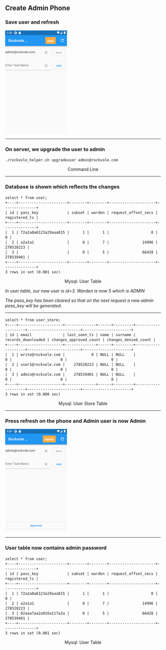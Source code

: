 ## Create Admin Phone

### Save user and refresh

<img src="images/admin_add_email.png" width="200" />
<hr/>

### On server, we upgrade the user to admin

```shell
./rockvole_helper.sh upgradeuser admin@rockvole.com
```
<div align="center">Command Line</div>
<hr/>

### Database is shown which reflects the changes

```roomsql
select * from user;
+----+----------------------+--------+--------+---------------------+---------------+
| id | pass_key             | subset | warden | request_offset_secs | registered_ts |
+----+----------------------+--------+--------+---------------------+---------------+
|  1 | 72a2a0a6123a29aaa815 |      1 |      1 |                   0 |             0 |
|  2 | a2a1a1               |      0 |      7 |               14996 |     278528223 |
|  3 |                      |      0 |      5 |               66428 |     278539401 |
+----+----------------------+--------+--------+---------------------+---------------+
3 rows in set (0.001 sec)
```
<div align="center">Mysql: User Table</div>

<i>In user table, our new user is id=3. Warden is now 5 which is ADMIN</i>

<i>The pass_key has been cleared so that on the next request a new admin pass_key will be generated.</i>
<hr/>

```roomsql
select * from user_store;
+----+--------------------+--------------+------+---------+--------------------+------------------------+----------------------+
| id | email              | last_seen_ts | name | surname | records_downloaded | changes_approved_count | changes_denied_count |
+----+--------------------+--------------+------+---------+--------------------+------------------------+----------------------+
|  1 | write@rockvole.com |            0 | NULL | NULL    |                  0 |                      0 |                    0 |
|  2 | user1@rockvole.com |    278528223 | NULL | NULL    |                  0 |                      0 |                    0 |
|  3 | admin@rockvole.com |    278539401 | NULL | NULL    |                  0 |                      0 |                    0 |
+----+--------------------+--------------+------+---------+--------------------+------------------------+----------------------+
3 rows in set (0.000 sec)
```
<div align="center">Mysql: User Store Table</div>
<hr/>

### Press refresh on the phone and Admin user is now Admin

<img src="images/admin_now_admin.png" width="200" />
<hr/>

### User table now contains admin password

```roomsql
select * from user;
+----+----------------------+--------+--------+---------------------+---------------+
| id | pass_key             | subset | warden | request_offset_secs | registered_ts |
+----+----------------------+--------+--------+---------------------+---------------+
|  1 | 72a2a0a6123a29aaa815 |      1 |      1 |                   0 |             0 |
|  2 | a2a1a1               |      0 |      7 |               14996 |     278528223 |
|  3 | 02aaa7aa2a916a117a2a |      0 |      5 |               66428 |     278539401 |
+----+----------------------+--------+--------+---------------------+---------------+
3 rows in set (0.001 sec)
```
<div align="center">Mysql: User Table</div>

